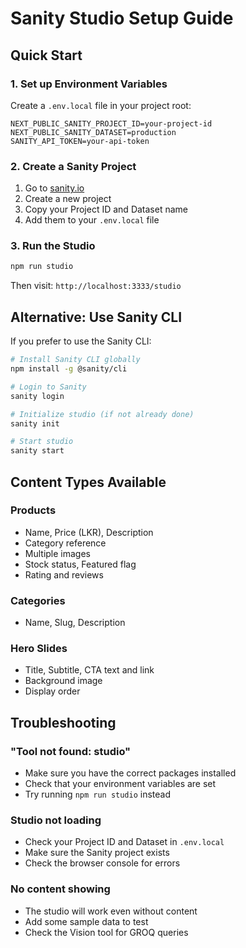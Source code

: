 # Sanity Studio Setup Guide

## Quick Start

### 1. Set up Environment Variables
Create a `.env.local` file in your project root:

```env
NEXT_PUBLIC_SANITY_PROJECT_ID=your-project-id
NEXT_PUBLIC_SANITY_DATASET=production
SANITY_API_TOKEN=your-api-token
```

### 2. Create a Sanity Project
1. Go to [sanity.io](https://sanity.io)
2. Create a new project
3. Copy your Project ID and Dataset name
4. Add them to your `.env.local` file

### 3. Run the Studio
```bash
npm run studio
```

Then visit: `http://localhost:3333/studio`

## Alternative: Use Sanity CLI

If you prefer to use the Sanity CLI:

```bash
# Install Sanity CLI globally
npm install -g @sanity/cli

# Login to Sanity
sanity login

# Initialize studio (if not already done)
sanity init

# Start studio
sanity start
```

## Content Types Available

### Products
- Name, Price (LKR), Description
- Category reference
- Multiple images
- Stock status, Featured flag
- Rating and reviews

### Categories
- Name, Slug, Description

### Hero Slides
- Title, Subtitle, CTA text and link
- Background image
- Display order

## Troubleshooting

### "Tool not found: studio"
- Make sure you have the correct packages installed
- Check that your environment variables are set
- Try running `npm run studio` instead

### Studio not loading
- Check your Project ID and Dataset in `.env.local`
- Make sure the Sanity project exists
- Check the browser console for errors

### No content showing
- The studio will work even without content
- Add some sample data to test
- Check the Vision tool for GROQ queries
